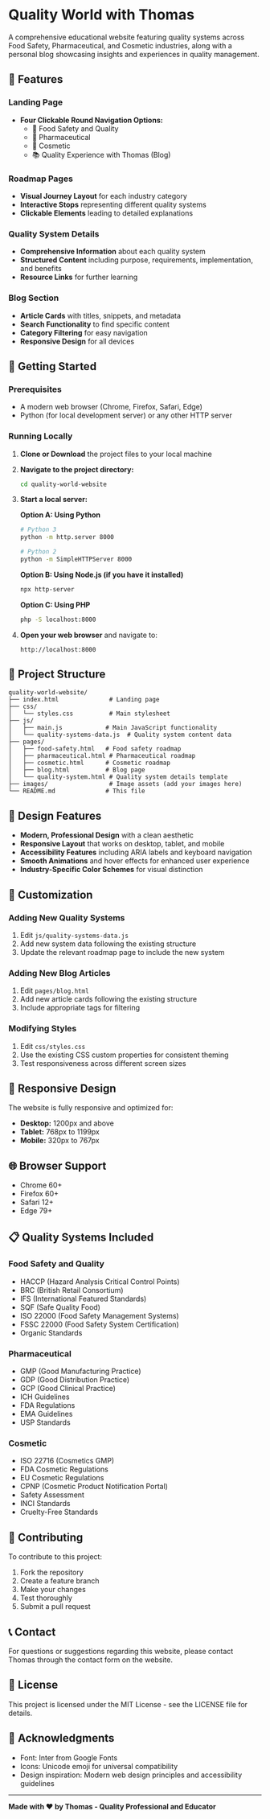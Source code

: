 # Quality World with Thomas

A comprehensive educational website featuring quality systems across Food Safety, Pharmaceutical, and Cosmetic industries, along with a personal blog showcasing insights and experiences in quality management.

## 🌟 Features

### Landing Page
- **Four Clickable Round Navigation Options:**
  - 🍎 Food Safety and Quality
  - 💊 Pharmaceutical
  - 💄 Cosmetic
  - 📚 Quality Experience with Thomas (Blog)

### Roadmap Pages
- **Visual Journey Layout** for each industry category
- **Interactive Stops** representing different quality systems
- **Clickable Elements** leading to detailed explanations

### Quality System Details
- **Comprehensive Information** about each quality system
- **Structured Content** including purpose, requirements, implementation, and benefits
- **Resource Links** for further learning

### Blog Section
- **Article Cards** with titles, snippets, and metadata
- **Search Functionality** to find specific content
- **Category Filtering** for easy navigation
- **Responsive Design** for all devices

## 🚀 Getting Started

### Prerequisites
- A modern web browser (Chrome, Firefox, Safari, Edge)
- Python (for local development server) or any other HTTP server

### Running Locally

1. **Clone or Download** the project files to your local machine

2. **Navigate to the project directory:**
   ```bash
   cd quality-world-website
   ```

3. **Start a local server:**
   
   **Option A: Using Python**
   ```bash
   # Python 3
   python -m http.server 8000
   
   # Python 2
   python -m SimpleHTTPServer 8000
   ```
   
   **Option B: Using Node.js (if you have it installed)**
   ```bash
   npx http-server
   ```
   
   **Option C: Using PHP**
   ```bash
   php -S localhost:8000
   ```

4. **Open your web browser** and navigate to:
   ```
   http://localhost:8000
   ```

## 📁 Project Structure

```
quality-world-website/
├── index.html              # Landing page
├── css/
│   └── styles.css          # Main stylesheet
├── js/
│   ├── main.js            # Main JavaScript functionality
│   └── quality-systems-data.js  # Quality system content data
├── pages/
│   ├── food-safety.html   # Food safety roadmap
│   ├── pharmaceutical.html # Pharmaceutical roadmap
│   ├── cosmetic.html      # Cosmetic roadmap
│   ├── blog.html          # Blog page
│   └── quality-system.html # Quality system details template
├── images/                 # Image assets (add your images here)
└── README.md              # This file
```

## 🎨 Design Features

- **Modern, Professional Design** with a clean aesthetic
- **Responsive Layout** that works on desktop, tablet, and mobile
- **Accessibility Features** including ARIA labels and keyboard navigation
- **Smooth Animations** and hover effects for enhanced user experience
- **Industry-Specific Color Schemes** for visual distinction

## 🔧 Customization

### Adding New Quality Systems
1. Edit `js/quality-systems-data.js`
2. Add new system data following the existing structure
3. Update the relevant roadmap page to include the new system

### Adding New Blog Articles
1. Edit `pages/blog.html`
2. Add new article cards following the existing structure
3. Include appropriate tags for filtering

### Modifying Styles
1. Edit `css/styles.css`
2. Use the existing CSS custom properties for consistent theming
3. Test responsiveness across different screen sizes

## 📱 Responsive Design

The website is fully responsive and optimized for:
- **Desktop:** 1200px and above
- **Tablet:** 768px to 1199px
- **Mobile:** 320px to 767px

## 🌐 Browser Support

- Chrome 60+
- Firefox 60+
- Safari 12+
- Edge 79+

## 📋 Quality Systems Included

### Food Safety and Quality
- HACCP (Hazard Analysis Critical Control Points)
- BRC (British Retail Consortium)
- IFS (International Featured Standards)
- SQF (Safe Quality Food)
- ISO 22000 (Food Safety Management Systems)
- FSSC 22000 (Food Safety System Certification)
- Organic Standards

### Pharmaceutical
- GMP (Good Manufacturing Practice)
- GDP (Good Distribution Practice)
- GCP (Good Clinical Practice)
- ICH Guidelines
- FDA Regulations
- EMA Guidelines
- USP Standards

### Cosmetic
- ISO 22716 (Cosmetics GMP)
- FDA Cosmetic Regulations
- EU Cosmetic Regulations
- CPNP (Cosmetic Product Notification Portal)
- Safety Assessment
- INCI Standards
- Cruelty-Free Standards

## 🤝 Contributing

To contribute to this project:
1. Fork the repository
2. Create a feature branch
3. Make your changes
4. Test thoroughly
5. Submit a pull request

## 📞 Contact

For questions or suggestions regarding this website, please contact Thomas through the contact form on the website.

## 📄 License

This project is licensed under the MIT License - see the LICENSE file for details.

## 🙏 Acknowledgments

- Font: Inter from Google Fonts
- Icons: Unicode emoji for universal compatibility
- Design inspiration: Modern web design principles and accessibility guidelines

---

**Made with ❤️ by Thomas - Quality Professional and Educator**
